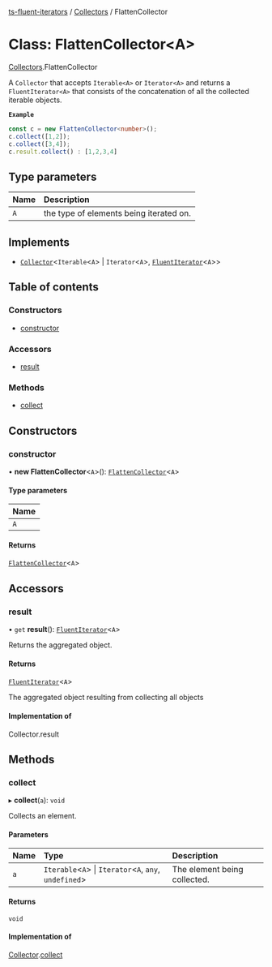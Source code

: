 [ts-fluent-iterators](../README.md) / [Collectors](../modules/Collectors.md) / FlattenCollector

# Class: FlattenCollector\<A\>

[Collectors](../modules/Collectors.md).FlattenCollector

A `Collector` that accepts `Iterable<A>` or `Iterator<A>` and returns a `FluentIterator<A>` that consists of the concatenation of all the collected iterable objects.

**`Example`**

```ts
const c = new FlattenCollector<number>();
c.collect([1,2]);
c.collect([3,4]);
c.result.collect() : [1,2,3,4]
```

## Type parameters

| Name | Description |
| :------ | :------ |
| `A` | the type of elements being iterated on. |

## Implements

- [`Collector`](../interfaces/Collectors.Collector.md)\<`Iterable`\<`A`\> \| `Iterator`\<`A`\>, [`FluentIterator`](FluentIterator.md)\<`A`\>\>

## Table of contents

### Constructors

- [constructor](Collectors.FlattenCollector.md#constructor)

### Accessors

- [result](Collectors.FlattenCollector.md#result)

### Methods

- [collect](Collectors.FlattenCollector.md#collect)

## Constructors

### constructor

• **new FlattenCollector**\<`A`\>(): [`FlattenCollector`](Collectors.FlattenCollector.md)\<`A`\>

#### Type parameters

| Name |
| :------ |
| `A` |

#### Returns

[`FlattenCollector`](Collectors.FlattenCollector.md)\<`A`\>

## Accessors

### result

• `get` **result**(): [`FluentIterator`](FluentIterator.md)\<`A`\>

Returns the aggregated object.

#### Returns

[`FluentIterator`](FluentIterator.md)\<`A`\>

The aggregated object resulting from collecting all objects

#### Implementation of

Collector.result

## Methods

### collect

▸ **collect**(`a`): `void`

Collects an element.

#### Parameters

| Name | Type | Description |
| :------ | :------ | :------ |
| `a` | `Iterable`\<`A`\> \| `Iterator`\<`A`, `any`, `undefined`\> | The element being collected. |

#### Returns

`void`

#### Implementation of

[Collector](../interfaces/Collectors.Collector.md).[collect](../interfaces/Collectors.Collector.md#collect)
